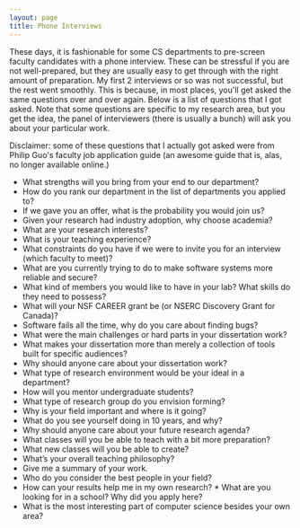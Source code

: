 ```yaml
---
layout: page
title: Phone Interviews
---
```


These days, it is fashionable for some CS departments to pre-screen faculty candidates with a phone interview. These can be stressful if you are not well-prepared, but they are usually easy to get through with the right amount of preparation. My first 2 interviews or so was not successful, but the rest went smoothly. This is because, in most places, you'll get asked the same questions over and over again. Below is a list of questions that I got asked. Note that some questions are specific to my research area, but you get the idea, the panel of interviewers (there is usually a bunch) will ask you about your particular work. 

Disclaimer: some of these questions that I actually got asked were from Philip Guo's faculty job application guide (an awesome guide that is, alas, no longer available online.) 

* What strengths will you bring from your end to our department?
* How do you rank our department in the list of departments you applied to?
* If we gave you an offer, what is the probability you would join us?
* Given your research had industry adoption, why choose academia?
* What are your research interests?
* What is your teaching experience?
* What constraints do you have if we were to invite you for an interview (which faculty to meet)?
* What are you currently trying to do to make software systems more reliable and secure?
* What kind of members you would like to have in your lab? What skills do they need to possess?
* What will your NSF CAREER grant be (or NSERC Discovery Grant for Canada)?
* Software fails all the time, why do you care about finding bugs?
* What were the main challenges or hard parts in your dissertation work?
* What makes your dissertation more than merely a collection of tools built for specific audiences? 
* Why should anyone care about your dissertation work? 
* What type of research environment would be your ideal in a department?
* How will you mentor undergraduate students?
* What type of research group do you envision forming?
* Why is your field important and where is it going?
* What do you see yourself doing in 10 years, and why?
* Why should anyone care about your future research agenda?
* What classes will you be able to teach with a bit more preparation?
* What new classes will you be able to create?
* What’s your overall teaching philosophy?
* Give me a summary of your work.
* Who do you consider the best people in your field?
* How can your results help me in my own research?
* What are you looking for in a school? Why did you apply here?
* What is the most interesting part of computer science besides your own area?